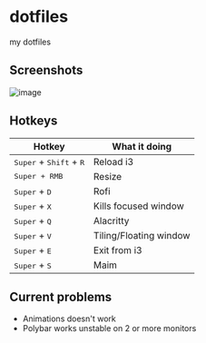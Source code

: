 # dotfiles
my dotfiles

## Screenshots
![image](https://github.com/user-attachments/assets/d288d709-c2b4-4df7-9bf5-d6187028f0c5)


## Hotkeys
| Hotkey                        | What it doing  |
| ----------------------------- | -------------- | 
| <kbd>Super</kbd> + <kbd>Shift</kbd> + <kbd>R</kbd> | Reload i3    |
| <kbd>Super</kdb> + <kdb>RMB</kdb>   | Resize         |
| <kbd>Super</kbd> + <kbd>D</kbd> | Rofi           |
| <kbd>Super</kbd> + <kbd>X</kbd> | Kills focused window|
| <kbd>Super</kbd> + <kbd>Q</kbd> | Alacritty      |
| <kbd>Super</kbd> + <kbd>V</kbd> | Tiling/Floating window |
| <kbd>Super</kbd> + <kbd>E</kbd> | Exit from i3     |
| <kbd>Super</kbd> + <kbd>S</kbd> | Maim       |

## Current problems
- Animations doesn't work
- Polybar works unstable on 2 or more monitors
